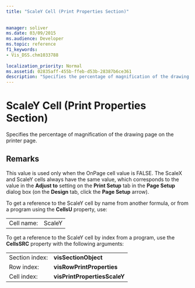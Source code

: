 ```yaml
---
title: "ScaleY Cell (Print Properties Section)"
 
 
manager: soliver
ms.date: 03/09/2015
ms.audience: Developer
ms.topic: reference
f1_keywords:
- Vis_DSS.chm1033788
 
localization_priority: Normal
ms.assetid: 02835aff-455b-ffeb-d53b-28387b6ce361
description: "Specifies the percentage of magnification of the drawing page on the printer page."
---
```


# ScaleY Cell (Print Properties Section)

Specifies the percentage of magnification of the drawing page on the printer page.
  
## Remarks

This value is used only when the OnPage cell value is FALSE. The ScaleX and ScaleY cells always have the same value, which corresponds to the value in the **Adjust to** setting on the **Print Setup** tab in the **Page Setup** dialog box (on the **Design** tab, click the **Page Setup** arrow). 
  
To get a reference to the ScaleY cell by name from another formula, or from a program using the **CellsU** property, use: 
  
|||
|:-----|:-----|
|Cell name:  <br/> |ScaleY  <br/> |
   
To get a reference to the ScaleY cell by index from a program, use the **CellsSRC** property with the following arguments: 
  
|||
|:-----|:-----|
|Section index:  <br/> |**visSectionObject** <br/> |
|Row index:  <br/> |**visRowPrintProperties** <br/> |
|Cell index:  <br/> |**visPrintPropertiesScaleY** <br/> |
   

